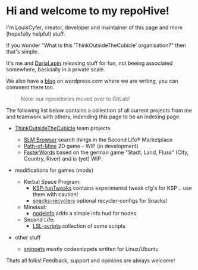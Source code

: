 # Hi and welcome to my repoHive!

I'm LouisCyfer, creator, developer and maintainer of this page and more (hopefully helpful) stuff.

If you wonder "What is this ’ThinkOutsideTheCubicle’ organisation?" then that's simple.

It's me and [DariaLapin](https://github.com/DariaLapin) releasing stuff for fun, not beeing associated somewhere, basicially in a private scale.

We also have a [blog](https://cubesoutside.wordpress.com/) on wordpress.com where we are writing, you can comment there too.

> Note: our repositories moved over to GitLab!

The following list below contains a collection of all current projects from me and teamwork with others, indending this page to be an indexing page.

- [ThinkOutsideTheCubicle](https://gitlab.com/ThinkOutsideTheCubicle) team projects
    - [SLM Browser](https://gitlab.com/ThinkOutsideTheCubicle/SLMBrowser) search things in the Second Life® Marketplace
    - [Path-of-Mine](https://gitlab.com/ThinkOutsideTheCubicle/Path-of-Mine) 2D game - WIP (in development)
    - [FasterWords](https://gitlab.com/ThinkOutsideTheCubicle/FasterWords) based on the german game "Stadt, Land, Fluss" (City, Country, River) and is (yet) WIP.


- modifications for games (mods)
    - Kerbal Space Program:
        - [KSP-funTweaks](https://gitlab.com/LouisCyfer/KSP-funTweaks) contains experimental tweak cfg's for KSP .. use them with caution!
        - [snacks-recyclers](https://gitlab.com/LouisCyfer/snacks-recyclers) optional recycler-configs for Snacks!
    - Minetest:
        - [nodeinfo](https://gitlab.com/LouisCyfer/nodeinfo) adds a simple info hud for nodes
    - Second Life:
        - [LSL-scripts](https://gitlab.com/LouisCyfer/LSL-scripts) collection of some scripts
- other stuff
    - [snippets](https://gitlab.com/LouisCyfer/snippets) mostly codesnippets written for Linux/Ubuntu

Thats all folks! Feedback, support and opinions are always welcome!
